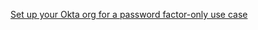 [Set up your Okta org for a password factor-only use case](/docs/guides/oie-embedded-common-org-setup/nodejs/main/#set-up-your-okta-org-for-a-password-factor-only-use-case)
